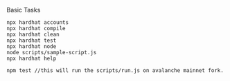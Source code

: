 Basic Tasks

```shell
npx hardhat accounts
npx hardhat compile
npx hardhat clean
npx hardhat test
npx hardhat node
node scripts/sample-script.js
npx hardhat help
```



```shell
npm test //this will run the scripts/run.js on avalanche mainnet fork.
```
